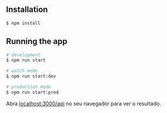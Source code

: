 ## Installation

```bash
$ npm install
```

## Running the app

```bash
# development
$ npm run start

# watch mode
$ npm run start:dev

# production mode
$ npm run start:prod
```


Abra [localhost:3000/api](http://localhost:3000/api) no seu navegador para ver o resultado.

